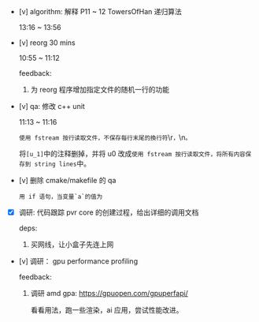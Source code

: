 * [v] algorithm: 解释 P11 ~ 12 TowersOfHan 递归算法

    13:16 ~ 13:56

* [v] reorg 30 mins

    10:55 ~ 11:12

    feedback:

    1. 为 reorg 程序增加指定文件的随机一行的功能

* [v] qa: 修改 c++ unit

    11:13 ~ 11:16

    `使用 fstream 按行读取文件，不保存每行末尾的換行符`\r`，`\n`。`

    将`[u_1]`中的注释删掉，并将 u0 改成`使用 fstream 按行读取文件，将所有内容保存到 string lines`中。

* [v] 删除 cmake/makefile 的 qa

    ```用 if 语句，当变量`a`的值为```

* [x] 调研: 代码跟踪 pvr core 的创建过程，给出详细的调用文档

    deps:

    1. 买网线，让小盒子先连上网

* [v] 调研： gpu performance profiling

    feedback:

    1. 调研 amd gpa: <https://gpuopen.com/gpuperfapi/>

        看看用法，跑一些渲染，ai 应用，尝试性能改进。